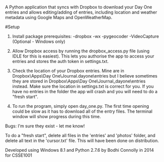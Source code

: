 A Python application that syncs with Dropbox to download your Day One entries and allows editing/adding of entries, including location and weather metadata using Google Maps and OpenWeatherMap.

#Setup
1. Install package prerequisites: 
-dropbox
-wx
-pygeocoder
-VideoCapture (Optional - Windows only)
2. Allow Dropbox access by running the dropbox_access.py file (using IDLE for this is easiest). This lets you authorise the app to access your entries and stores the auth token in settings.txt. 

3. Check the location of your Dropbox entries. Mine are in Dropbox\Apps\Day One\Journal.dayone\entries but I believe sometimes they are stored in Dropbox\Apps\Day One\Journal_dayone\entries instead. 
Make sure the location in settings.txt is correct for you. If you have no entries in the folder the app will crash and you will need to do a "fresh start".

4. To run the program, simply open day_one.py. The first time opening could be slow as it has to download all of the entry files. The terminal window will show progress during this time.

Bugs: I'm sure they exist - let me know!

To do a "fresh start", delete all files in the 'entries' 
and 'photos' folder, and delete all text in the 'cursor.txt' 
file. This will have been done on distribution.
	
Developed using Windows 8.1 and Python 2.7.6
by Bodhi Connolly in 2014 for CSSE1001